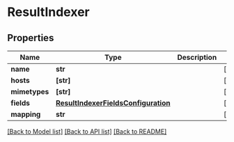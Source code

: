 # ResultIndexer


## Properties
Name | Type | Description | Notes
------------ | ------------- | ------------- | -------------
**name** | **str** |  | [optional] 
**hosts** | **[str]** |  | [optional] 
**mimetypes** | **[str]** |  | [optional] 
**fields** | [**ResultIndexerFieldsConfiguration**](ResultIndexerFieldsConfiguration.md) |  | [optional] 
**mapping** | **str** |  | [optional] 

[[Back to Model list]](../README.md#documentation-for-models) [[Back to API list]](../README.md#documentation-for-api-endpoints) [[Back to README]](../README.md)


